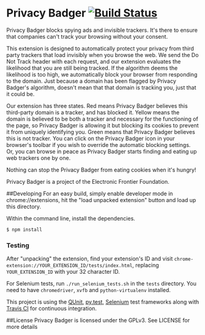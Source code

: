 Privacy Badger [![Build Status](https://travis-ci.org/EFForg/privacybadgerchrome.svg)](https://travis-ci.org/EFForg/privacybadgerchrome)
===================
Privacy Badger blocks spying ads and invisible trackers. It's there to ensure that companies can't track your browsing without your consent.

This extension is designed to automatically protect your privacy from third party trackers that load invisibly when you browse the web. We send the Do Not Track header with each request, and our extension evaluates the likelihood that you are still being tracked. If the algorithm deems the likelihood is too high, we automatically block your browser from responding to the domain. Just because a domain has been flagged by Privacy Badger's algorithm, doesn't mean that that domain is tracking you, just that it could be. 

Our extension has three states. Red means Privacy Badger believes this third-party domain is a tracker, and has blocked it. Yellow means the domain is believed to be both a tracker and necessary for the functioning of the page, so Privacy Badger is allowing it but blocking its cookies to prevent it from uniquely identifying you. Green means that Privacy Badger believes this is not tracker. You can click on the Privacy Badger icon in your browser's toolbar if you wish to override the automatic blocking settings. Or, you can browse in peace as Privacy Badger starts finding and eating up web trackers one by one.

Nothing can stop the Privacy Badger from eating cookies when it's hungry!

Privacy Badger is a project of the Electronic Frontier Foundation.

##Developing
For an easy build, simply enable developer mode in chrome://extensions, hit
the "load unpacked extension" button and load up this directory.

Within the command line, install the dependencies.

```bash
$ npm install
```

### Testing

After "unpacking" the extension, find your extension's ID and
visit `chrome-extension://YOUR_EXTENSION_ID/tests/index.html`, replacing
`YOUR_EXTENSION_ID` with your 32 character ID.

For Selenium tests, run `./run_selenium_tests.sh` in the `tests` directory. 
You need to have `chromedriver`, `xvfb` and `python-virtualenv` installed.

This project is using the [QUnit](http://qunitjs.com/), [py.test](http://pytest.org/), [Selenium](http://www.seleniumhq.org/) test frameworks 
along with [Travis CI](https://travis-ci.org/) for continuous integration.

##License
Privacy Badger is licensed under the GPLv3. See LICENSE for more details
